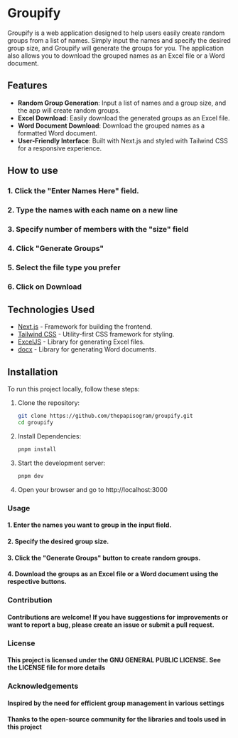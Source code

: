 # Groupify

Groupify is a web application designed to help users easily create random groups from a list of names. Simply input the names and specify the desired group size, and Groupify will generate the groups for you. The application also allows you to download the grouped names as an Excel file or a Word document.

## Features

- **Random Group Generation**: Input a list of names and a group size, and the app will create random groups.
- **Excel Download**: Easily download the generated groups as an Excel file.
- **Word Document Download**: Download the grouped names as a formatted Word document.
- **User-Friendly Interface**: Built with Next.js and styled with Tailwind CSS for a responsive experience.

## How to use
### 1.	Click the "Enter Names Here" field.
### 2.	Type the names with each name on a new line
### 3.	Specify number of members with the "size" field
### 4.	Click "Generate Groups"
### 5.	Select the file type you prefer
### 6.	Click on Download
 


## Technologies Used

- [Next.js](https://nextjs.org/) - Framework for building the frontend.
- [Tailwind CSS](https://tailwindcss.com/) - Utility-first CSS framework for styling.
- [ExcelJS](https://github.com/exceljs/exceljs) - Library for generating Excel files.
- [docx](https://github.com/dolanmiu/docx) - Library for generating Word documents.

## Installation

To run this project locally, follow these steps:

1. Clone the repository:
   ```bash
   git clone https://github.com/thepapisogram/groupify.git
   cd groupify

2. Install Dependencies:
    ```bash
    pnpm install

3. Start the development server:
    ``` bash
    pnpm dev

4. Open your browser and go to http://localhost:3000

### Usage
#### 1. Enter the names you want to group in the input field.
#### 2. Specify the desired group size.
#### 3. Click the "Generate Groups" button to create random groups.
#### 4. Download the groups as an Excel file or a Word document using the respective buttons.


### Contribution
#### Contributions are welcome! If you have suggestions for improvements or want to report a bug, please create an issue or submit a pull request.

### License
#### This project is licensed under the GNU GENERAL PUBLIC LICENSE. See the LICENSE file for more details

### Acknowledgements
#### Inspired by the need for efficient group management in various settings
#### Thanks to the open-source community for the libraries and tools used in this project